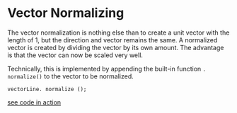 # Vector Normalizing

The vector normalization is nothing else than to create a unit vector with the length of 1, but the direction and vector remains the same. 
A normalized vector is created by dividing the vector by its own amount. The advantage is that the vector can now be scaled very well.

Technically, this is implemented by appending the built-in function `. normalize()` to the vector to be normalized.

```JS
vectorLine. normalize ();

```


[see code in action](index.html)